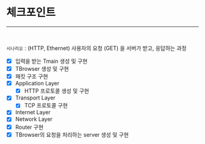 # 체크포인트

---

<br/>

`시나리오` : (HTTP, Ethernet) 사용자의 요청 (GET) 을 서버가 받고, 응답하는 과정

- [x] 입력을 받는 Tmain 생성 및 구현
- [x] TBrowser 생성 및 구현
- [x] 패킷 구조 구현
- [x] Application Layer
  - [x] HTTP 프로토콜 생성 및 구현 
- [x] Transport Layer
  - [x] TCP 프로토콜 구현
- [x] Internet Layer
- [x] Network Layer
- [x] Router 구현
- [x] TBrowser의 요청을 처리하는 server 생성 및 구현

<br/>